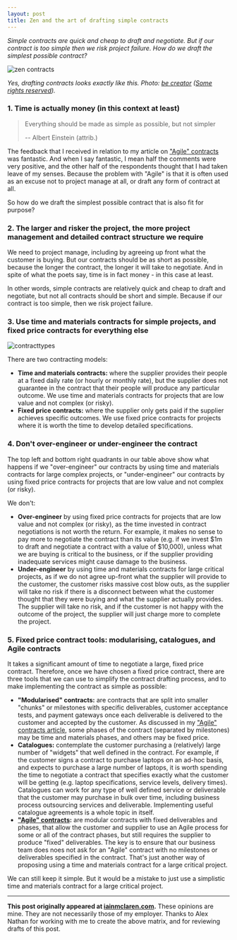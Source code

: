 ```yaml
---
layout: post
title: Zen and the art of drafting simple contracts
---
```


*Simple contracts are quick and cheap to draft and negotiate.  But if our contract is too simple then we risk project failure.  How do we draft the simplest possible contract?*
 
![zen contracts](http://iainmclaren.com/public/images/2015-02-04-zencontracts.jpg)

*Yes, drafting contracts looks exactly like this.  Photo: [be creator](https://www.flickr.com/photos/pustovit/) ([Some rights reserved](https://creativecommons.org/licenses/by/2.0/)).*

### 1. Time is actually money (in this context at least)

>Everything should be made as simple as possible, but not simpler 
>
>-- Albert Einstein (attrib.)

The feedback that I received in relation to my article on ["Agile" contracts](http://iainmclaren.com/2015/01/28/agile/) was fantastic.  And when I say fantastic, I mean half the comments were very positive, and the other half of the respondents thought that I had taken leave of my senses.  Because the problem with "Agile" is that it is often used as an excuse not to project manage at all, or draft any form of contract at all.

So how do we draft the simplest possible contract that is also fit for purpose?

### 2. The larger and risker the project, the more project management and detailed contract structure we require

We need to project manage, including by agreeing up front what the customer is buying. But our contracts should be as short as possible, because the longer the contract, the longer it will take to negotiate. And in spite of what the poets say, time is in fact money - in this case at least. 

In other words, simple contracts are relatively quick and cheap to draft and negotiate, but not all contracts should be short and simple.  Because if our contract is too simple, then we risk project failure.  

### 3. Use time and materials contracts for  simple projects, and fixed price contracts for everything else 

![contracttypes](http://iainmclaren.com/public/images/2015-02-04-contracttypes.jpg)  
 
There are two contracting models:

- **Time and materials contracts:** where the supplier provides their people at a fixed daily rate (or hourly or monthly rate), but the supplier does not guarantee in the contract that their people will produce any particular outcome.  We use time and materials contracts for projects that are low value and not complex (or risky).
- **Fixed price contracts:** where the supplier only gets paid if the supplier achieves specific outcomes.  We use fixed price contracts for projects where it is worth the time to develop detailed specifications.

### 4. Don't over-engineer or under-engineer the contract 

The top left and bottom right quadrants in our table above show what happens if we "over-engineer" our contracts by using time and materials contracts for large complex projects, or "under-engineer" our contracts by using fixed price contracts for projects that are low value and not complex (or risky). 

We don't:

- **Over-engineer** by using fixed price contracts for projects that are low value and not complex (or risky), as the time invested in contract negotiations is not worth the return.  For example, it makes no sense to pay more to negotiate the contract than its value (e.g. if we invest $1m to draft and negotiate a contract with a value of $10,000), unless what we are buying is critical to the business, or if the supplier providing inadequate services might cause damage to the business.
- **Under-engineer** by using time and materials contracts for large critical projects, as if we do not agree up-front what the supplier will provide to the customer, the customer risks massive cost blow outs, as the supplier will take no risk if there is a disconnect between what the customer thought that they were buying and what the supplier actually provides.  The supplier will take no risk, and if the customer is not happy with the outcome of the project, the supplier will just charge more to complete the project.
 
### 5. Fixed price contract tools: modularising, catalogues, and Agile contracts 

It takes a significant amount of time to negotiate a large, fixed price contract.  Therefore, once we have chosen a fixed price contract, there are three tools that we can use to simplify the contract drafting process, and to make implementing the contract as simple as possible:

- **"Modularised" contracts:** are contracts that are split into smaller "chunks" or milestones with specific deliverables, customer acceptance tests, and payment gateways once each deliverable is delivered to the customer and accepted by the customer.  As discussed in my ["Agile" contracts article](http://iainmclaren.com/2015/01/28/agile/), some phases of the contract (separated by milestones) may be time and materials phases, and others may be fixed price. 
- **Catalogues:** contemplate the customer purchasing a (relatively) large number of "widgets" that well defined in the contract.  For example, if the customer signs a contract to purchase laptops on an ad-hoc basis, and expects to purchase a large number of laptops, it is worth spending the time to negotiate a contract that specifies exactly what the customer will be getting (e.g. laptop specifications, service levels, delivery times).  Catalogues can work for any type of well defined service or deliverable that the customer may purchase in bulk over time, including business process outsourcing services and deliverable.  Implementing useful catalogue agreements is a whole topic in itself.
- **["Agile" contracts](http://iainmclaren.com/2015/01/28/agile/):** are modular contracts with fixed deliverables and phases, that allow the customer and supplier to use an Agile process for some or all of the contract phases, but still requires the supplier to produce "fixed" deliverables.  The key is to ensure that our business team does noes not ask for an "Agile" contract with no milestones or deliverables specified in the contract.  That's just another way of proposing using a time and materials contract for a large critical project.  

We can still keep it simple.  But it would be a mistake to just use a simplistic time and materials contract for a large critical project.

---

**This post originally appeared at [iainmclaren.com](http://iainmclaren.com).**  These opinions are mine.  They are not necessarily those of my employer.  Thanks to Alex Nathan for working with me to create the above matrix, and for reviewing drafts of this post.